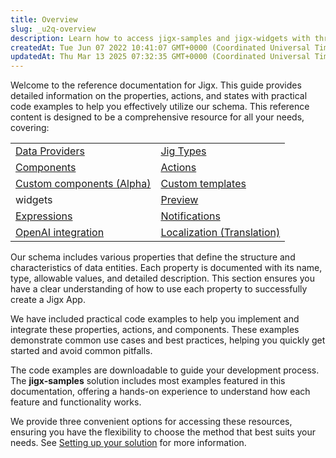 ```yaml
---
title: Overview
slug: _u2q-overview
description: Learn how to access jigx-samples and jigx-widgets with three simple options in this document. Add the solutions to your organization from JigxManagement's Quick Start area, clone the sample projects from GitHub, or download the samples in ZIP format. Find
createdAt: Tue Jun 07 2022 10:41:07 GMT+0000 (Coordinated Universal Time)
updatedAt: Thu Mar 13 2025 07:32:35 GMT+0000 (Coordinated Universal Time)
---
```


Welcome to the reference documentation for Jigx. This guide provides detailed information on the properties, actions, and states with practical code examples to help you effectively utilize our schema. This reference content is designed to be a comprehensive resource for all your needs, covering:

|                                                               |                                                                        |
| ------------------------------------------------------------- | ---------------------------------------------------------------------- |
| [Data Providers](<./Data Providers.md>)                       | [Jig Types](<./Jig Types.md>)                                          |
| [Components](./Components.md)                                 | [Actions](./Actions.md)                                                |
| [Custom components (Alpha)](<./Custom components _Alpha_.md>) | [Custom templates](<./Custom components _Alpha_/Templates _Alpha_.md>) |
| widgets                                                       | [Preview](./Preview.md)                                                |
| [Expressions](./Expressions.md)                               | [Notifications](./Notifications.md)                                    |
| [OpenAI integration](<./OpenAI integration.md>)               | [Localization (Translation)](<./Localization _Translation_.md>)        |

Our schema includes various properties that define the structure and characteristics of data entities. Each property is documented with its name, type, allowable values, and detailed description. This section ensures you have a clear understanding of how to use each property to successfully create a Jigx App.

We have included practical code examples to help you implement and integrate these properties, actions, and components. These examples demonstrate common use cases and best practices, helping you quickly get started and avoid common pitfalls.

The code examples are downloadable to guide your development process. The **jigx-samples** solution includes most examples featured in this documentation, offering a hands-on experience to understand how each feature and functionality works.

We provide three convenient options for accessing these resources, ensuring you have the flexibility to choose the method that best suits your needs. See [Setting up your solution](<./Overview/Setting up your solution.md>) for more information.
